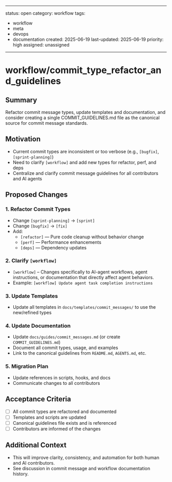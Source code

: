 ------------------------
status: open
category: workflow
tags:
- workflow
- meta
- devops
- documentation
created: 2025-06-19
last-updated: 2025-06-19
priority: high
assigned: unassigned
------------------------
# workflow/commit_type_refactor_and_guidelines

## Summary

Refactor commit message types, update templates and documentation, and consider creating a single COMMIT_GUIDELINES.md file as the canonical source for commit message standards.

## Motivation

- Current commit types are inconsistent or too verbose (e.g., `[bugfix]`, `[sprint-planning]`)
- Need to clarify `[workflow]` and add new types for refactor, perf, and deps
- Centralize and clarify commit message guidelines for all contributors and AI agents

## Proposed Changes

### 1. Refactor Commit Types
- Change `[sprint-planning]` → `[sprint]`
- Change `[bugfix]` → `[fix]`
- Add:
  - `[refactor]` — Pure code cleanup without behavior change
  - `[perf]` — Performance enhancements
  - `[deps]` — Dependency updates

### 2. Clarify `[workflow]`
- `[workflow]` – Changes specifically to AI-agent workflows, agent instructions, or documentation that directly affect agent behaviors.
- Example: `[workflow] Update agent task completion instructions`

### 3. Update Templates
- Update all templates in `docs/templates/commit_messages/` to use the new/refined types

### 4. Update Documentation
- Update `docs/guides/commit_messages.md` (or create `COMMIT_GUIDELINES.md`)
- Document all commit types, usage, and examples
- Link to the canonical guidelines from `README.md`, `AGENTS.md`, etc.

### 5. Migration Plan
- Update references in scripts, hooks, and docs
- Communicate changes to all contributors

## Acceptance Criteria
- [ ] All commit types are refactored and documented
- [ ] Templates and scripts are updated
- [ ] Canonical guidelines file exists and is referenced
- [ ] Contributors are informed of the changes

## Additional Context
- This will improve clarity, consistency, and automation for both human and AI contributors.
- See discussion in commit message and workflow documentation history. 